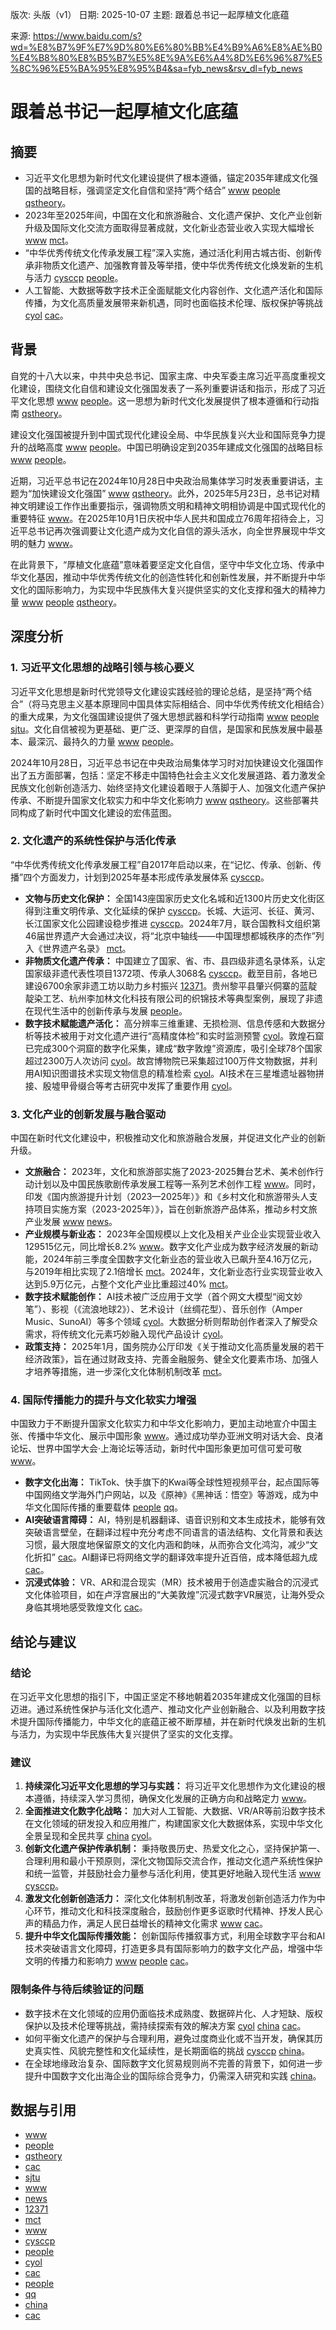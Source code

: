 版次: 头版（v1）
日期: 2025-10-07
主题: 跟着总书记一起厚植文化底蕴

来源: https://www.baidu.com/s?wd=%E8%B7%9F%E7%9D%80%E6%80%BB%E4%B9%A6%E8%AE%B0%E4%B8%80%E8%B5%B7%E5%8E%9A%E6%A4%8D%E6%96%87%E5%8C%96%E5%BA%95%E8%95%B4&sa=fyb_news&rsv_dl=fyb_news

# 跟着总书记一起厚植文化底蕴

## 摘要
- 习近平文化思想为新时代文化建设提供了根本遵循，锚定2035年建成文化强国的战略目标，强调坚定文化自信和坚持“两个结合” [www](https://vertexaisearch.cloud.google.com/grounding-api-redirect/AUZIYQEhGOuxqXUiAP6IKXroNRdVG_MqMlpWY9nF3GAnoSoa_UWSNG-o3XxgWAStRXw6XsDtLK0th-qVWoLMb-2RekRVoVCAGOMMVrDqeDQK3nPAGFEJkACL6gFp4vPd6QcUPAMi1AVEmBiGz3IADcDam_JBe_OGSKU=) [people](https://vertexaisearch.cloud.google.com/grounding-api-redirect/AUZIYQHFTx8ot-oZzgQb2J4Gc7NaMeujM-kCpsYz4fXQEhUAWVo90yb6rWvG-HZp7nyamLqYJLkcba-gW0Z5XxLlyRiWiLIehcjnEOaADrgoEvr7-oghHmkSSKl5FyDjl55ZhXWwV1ofenUArcKl7tv9Qk8aXzBz54qlgw==) [qstheory](https://vertexaisearch.cloud.google.com/grounding-api-redirect/AUZIYQHf2OQzTYrnbtGNUDszDRw4rLILOsKNTwrMLOuKCWyKXS_tAaXucrGzchrDJA4Eo1fY_ub34JkKdijTtuGD35ZxpLBQxEu72JeCsyRlAntC8YXvBpAPDIOr11_4ZIAishhdtB59LXca7qmxpsA-SkQOsAGNVePesVw_l-SAaAiBXuE=)。
- 2023年至2025年间，中国在文化和旅游融合、文化遗产保护、文化产业创新升级及国际文化交流方面取得显著成就，文化新业态营业收入实现大幅增长 [www](https://vertexaisearch.cloud.google.com/grounding-api-redirect/AUZIYQG_gsIxAntmOVdDSCGrB3rKjnUbcDjbppRKVSmnUnSZEmAm3wBdAo53RbaQFARFS9JbYD-o3ryg8YL8jkDyY7RTqYOCMzHU5oOKxQYaG5TohiwilLAvl-FO7jhGdOEPcUpWvjF_L4CMOYvzhClta70Vc07kLyPH) [mct](https://vertexaisearch.cloud.google.com/grounding-api-redirect/AUZIYQFhofESK8GD52T-tXNTDGtQjVXLkMOfOaizRqukAJseNemYTuo3ew8dI4SVZGwusLvEma5InMtNAvxOzgmF3ZzU1b2Hzv5C0nWxIhpcW2KnmMJI10P1TcsGYEBgPPhRLc5vgDtGsHW8tC2rVGoG6gHvO5jVxelLCLvB5pJF)。
- “中华优秀传统文化传承发展工程”深入实施，通过活化利用古城古街、创新传承非物质文化遗产、加强教育普及等举措，使中华优秀传统文化焕发新的生机与活力 [cysccp](https://vertexaisearch.cloud.google.com/grounding-api-redirect/AUZIYQHirsw2vkLOQYxdtrFUtwrpmLu2ag6eNB8rhVgUJcoZpndufBE9lm9HujBAWQJPVf5nrJzz7Dae9RXrxf3Tx0SRlPIJf5s-uic1SqkBxKeHTMfnEO2_RYVTQ-gNFe-18hb2zPc=) [people](https://vertexaisearch.cloud.google.com/grounding-api-redirect/AUZIYQFjB5qbyDxntFO47c7pRv7DHQY5pLupU4kLRM9ggQwJmQtLoeBsYJgneJnA8bYICSfFUYas6MJjQJyokJebucKvmSBBD7O-nlh3P4CAEjaW4R3XhdzbDXpbJ9-cmCpBu-qM6_MePd-2kkXaJm4t6X1MMBRwxn_3DGVmumQ=)。
- 人工智能、大数据等数字技术正全面赋能文化内容创作、文化遗产活化和国际传播，为文化高质量发展带来新机遇，同时也面临技术伦理、版权保护等挑战 [cyol](https://vertexaisearch.cloud.google.com/grounding-api-redirect/AUZIYQFJcuoOheb3Y8sMcHeBhN7yl3RwGsR3EyHR-HLFWl-xs6g5U0sMzd8RfReg5HLIUcXQwfaAw96PU3ECgOLDbtoyRJqEgPhs-tMw-eG4-mtlkCA8vo0ElY5Ncl6zjRPU47z5p2EFMzWrB7Us8mqPu4rbZOHkPgmXI8M79nNKhsHtIg==) [cac](https://vertexaisearch.cloud.google.com/grounding-api-redirect/AUZIYQFpKGfoEQS2DnL9NMljyq2zbqAbziq3z5l7Vr_Lo60yM5wsf2apZ4I_fXflsNBbFry1Npz3SkvnOcghU4zmnxoi-ZbWJxhuQYBkuxavjz4qP9N5H3ZwI-SYEnZD7THjNUz8NGvutnXP51ZWPq_Zo9Vjumk=)。

## 背景
自党的十八大以来，中共中央总书记、国家主席、中央军委主席习近平高度重视文化建设，围绕文化自信和建设文化强国发表了一系列重要讲话和指示，形成了习近平文化思想 [www](https://vertexaisearch.cloud.google.com/grounding-api-redirect/AUZIYQEhGOuxqXUiAP6IKXroNRdVG_MqMlpWY9nF3GAnoSoa_UWSNG-o3XxgWAStRXw6XsDtLK0th-qVWoLMb-2RekRVoVCAGOMMVrDqeDQK3nPAGFEJkACL6gFp4vPd6QcUPAMi1AVEmBiGz3IADcDam_JBe_OGSKU=) [people](https://vertexaisearch.cloud.google.com/grounding-api-redirect/AUZIYQHFTx8ot-oZzgQb2J4Gc7NaMeujM-kCpsYz4fXQEhUAWVo90yb6rWvG-HZp7nyamLqYJLkcba-gW0Z5XxLlyRiWiLIehcjnEOaADrgoEvr7-oghHmkSSKl5FyDjl55ZhXWwV1ofenUArcKl7tv9Qk8aXzBz54qlgw==)。这一思想为新时代文化发展提供了根本遵循和行动指南 [qstheory](https://vertexaisearch.cloud.google.com/grounding-api-redirect/AUZIYQHf2OQzTYrnbtGNUDszDRw4rLILOsKNTwrMLOuKCWyKXS_tAaXucrGzchrDJA4Eo1fY_ub34JkKdijTtuGD35ZxpLBQxEu72JeCsyRlAntC8YXvBpAPDIOr11_4ZIAishhdtB59LXca7qmxpsA-SkQOsAGNVePesVw_l-SAaAiBXuE=)。

建设文化强国被提升到中国式现代化建设全局、中华民族复兴大业和国际竞争力提升的战略高度 [www](https://vertexaisearch.cloud.google.com/grounding-api-redirect/AUZIYQEhGOuxqXUiAP6IKXroNRdVG_MqMlpWY9nF3GAnoSoa_UWSNG-o3XxgWAStRXw6XsDtLK0th-qVWoLMb-2RekRVoVCAGOMMVrDqeDQK3nPAGFEJkACL6gFp4vPd6QcUPAMi1AVEmBiGz3IADcDam_JBe_OGSKU=) [people](https://vertexaisearch.cloud.google.com/grounding-api-redirect/AUZIYQHFTx8ot-oZzgQb2J4Gc7NaMeujM-kCpsYz4fXQEhUAWVo90yb6rWvG-HZp7nyamLqYJLkcba-gW0Z5XxLlyRiWiLIehcjnEOaADrgoEvr7-oghHmkSSKl5FyDjl55ZhXWwV1ofenUArcKl7tv9Qk8aXzBz54qlgw==)。中国已明确设定到2035年建成文化强国的战略目标 [www](https://vertexaisearch.cloud.google.com/grounding-api-redirect/AUZIYQEhGOuxqXUiAP6IKXroNRdVG_MqMlpWY9nF3GAnoSoa_UWSNG-o3XxgWAStRXw6XsDtLK0th-qVWoLMb-2RekRVoVCAGOMMVrDqeDQK3nPAGFEJkACL6gFp4vPd6QcUPAMi1AVEmBiGz3IADcDam_JBe_OGSKU=) [people](https://vertexaisearch.cloud.google.com/grounding-api-redirect/AUZIYQHFTx8ot-oZzgQb2J4Gc7NaMeujM-kCpsYz4fXQEhUAWVo90yb6rWvG-HZp7nyamLqYJLkcba-gW0Z5XxLlyRiWiLIehcjnEOaADrgoEvr7-oghHmkSSKl5FyDjl55ZhXWwV1ofenUArcKl7tv9Qk8aXzBz54qlgw==)。

近期，习近平总书记在2024年10月28日中央政治局集体学习时发表重要讲话，主题为“加快建设文化强国” [www](https://vertexaisearch.cloud.google.com/grounding-api-redirect/AUZIYQEhGOuxqXUiAP6IKXroNRdVG_MqMlpWY9nF3GAnoSoa_UWSNG-o3XxgWAStRXw6XsDtLK0th-qVWoLMb-2RekRVoVCAGOMMVrDqeDQK3nPAGFEJkACL6gFp4vPd6QcUPAMi1AVEmBiGz3IADcDam_JBe_OGSKU=) [qstheory](https://vertexaisearch.cloud.google.com/grounding-api-redirect/AUZIYQHf2OQzTYrnbtGNUDszDRw4rLILOsKNTwrMLOuKCWyKXS_tAaXucrGzchrDJA4Eo1fY_ub34JkKdijTtuGD35ZxpLBQxEu72JeCsyRlAntC8YXvBpAPDIOr11_4ZIAishhdtB59LXca7qmxpsA-SkQOsAGNVePesVw_l-SAaAiBXuE=)。此外，2025年5月23日，总书记对精神文明建设工作作出重要指示，强调物质文明和精神文明相协调是中国式现代化的重要特征 [www](https://vertexaisearch.cloud.google.com/grounding-api-redirect/AUZIYQEhGOuxqXUiAP6IKXroNRdVG_MqMlpWY9nF3GAnoSoa_UWSNG-o3XxgWAStRXw6XsDtLK0th-qVWoLMb-2RekRVoVCAGOMMVrDqeDQK3nPAGFEJkACL6gFp4vPd6QcUPAMi1AVEmBiGz3IADcDam_JBe_OGSKU=)。在2025年10月1日庆祝中华人民共和国成立76周年招待会上，习近平总书记再次强调要让文化遗产成为文化自信的源头活水，向全世界展现中华文明的魅力 [www](https://vertexaisearch.cloud.google.com/grounding-api-redirect/AUZIYQEhGOuxqXUiAP6IKXroNRdVG_MqMlpWY9nF3GAnoSoa_UWSNG-o3XxgWAStRXw6XsDtLK0th-qVWoLMb-2RekRVoVCAGOMMVrDqeDQK3nPAGFEJkACL6gFp4vPd6QcUPAMi1AVEmBiGz3IADcDam_JBe_OGSKU=)。

在此背景下，“厚植文化底蕴”意味着要坚定文化自信，坚守中华文化立场、传承中华文化基因，推动中华优秀传统文化的创造性转化和创新性发展，并不断提升中华文化的国际影响力，为实现中华民族伟大复兴提供坚实的文化支撑和强大的精神力量 [www](https://vertexaisearch.cloud.google.com/grounding-api-redirect/AUZIYQEhGOuxqXUiAP6IKXroNRdVG_MqMlpWY9nF3GAnoSoa_UWSNG-o3XxgWAStRXw6XsDtLK0th-qVWoLMb-2RekRVoVCAGOMMVrDqeDQK3nPAGFEJkACL6gFp4vPd6QcUPAMi1AVEmBiGz3IADcDam_JBe_OGSKU=) [people](https://vertexaisearch.cloud.google.com/grounding-api-redirect/AUZIYQHFTx8ot-oZzgQb2J4Gc7NaMeujM-kCpsYz4fXQEhUAWVo90yb6rWvG-HZp7nyamLqYJLkcba-gW0Z5XxLlyRiWiLIehcjnEOaADrgoEvr7-oghHmkSSKl5FyDjl55ZhXWwV1ofenUArcKl7tv9Qk8aXzBz54qlgw==) [qstheory](https://vertexaisearch.cloud.google.com/grounding-api-redirect/AUZIYQHf2OQzTYrnbtGNUDszDRw4rLILOsKNTwrMLOuKCWyKXS_tAaXucrGzchrDJA4Eo1fY_ub34JkKdijTtuGD35ZxpLBQxEu72JeCsyRlAntC8YXvBpAPDIOr11_4ZIAishhdtB59LXca7qmxpsA-SkQOsAGNVePesVw_l-SAaAiBXuE=)。

## 深度分析

### 1. 习近平文化思想的战略引领与核心要义
习近平文化思想是新时代党领导文化建设实践经验的理论总结，是坚持“两个结合”（将马克思主义基本原理同中国具体实际相结合、同中华优秀传统文化相结合）的重大成果，为文化强国建设提供了强大思想武器和科学行动指南 [www](https://vertexaisearch.cloud.google.com/grounding-api-redirect/AUZIYQEhGOuxqXUiAP6IKXroNRdVG_MqMlpWY9nF3GAnoSoa_UWSNG-o3XxgWAStRXw6XsDtLK0th-qVWoLMb-2RekRVoVCAGOMMVrDqeDQK3nPAGFEJkACL6gFp4vPd6QcUPAMi1AVEmBiGz3IADcDam_JBe_OGSKU=) [people](https://vertexaisearch.cloud.google.com/grounding-api-redirect/AUZIYQHFTx8ot-oZzgQb2J4Gc7NaMeujM-kCpsYz4fXQEhUAWVo90yb6rWvG-HZp7nyamLqYJLkcba-gW0Z5XxLlyRiWiLIehcjnEOaADrgoEvr7-oghHmkSSKl5FyDjl55ZhXWwV1ofenUArcKl7tv9Qk8aXzBz54qlgw==) [sjtu](https://vertexaisearch.cloud.google.com/grounding-api-redirect/AUZIYQFZmjfnQCcypDgvBVByrUIkg7w4H7jJQ-dwfuVqU28ts4qgUn9dtDBGomv67p7G3pMgu2i7TEIc_Jz60lZ6bunhHXi8-W7neWtTt_UHkXorZk3uLh6jCxp0pdssfpfj8ebW-x0MqaFlDdltpA==)。文化自信被视为更基础、更广泛、更深厚的自信，是国家和民族发展中最基本、最深沉、最持久的力量 [www](https://vertexaisearch.cloud.google.com/grounding-api-redirect/AUZIYQEhGOuxqXUiAP6IKXroNRdVG_MqMlpWY9nF3GAnoSoa_UWSNG-o3XxgWAStRXw6XsDtLK0th-qVWoLMb-2RekRVoVCAGOMMVrDqeDQK3nPAGFEJkACL6gFp4vPd6QcUPAMi1AVEmBiGz3IADcDam_JBe_OGSKU=) [people](https://vertexaisearch.cloud.google.com/grounding-api-redirect/AUZIYQHFTx8ot-oZzgQb2J4Gc7NaMeujM-kCpsYz4fXQEhUAWVo90yb6rWvG-HZp7nyamLqYJLkcba-gW0Z5XxLlyRiWiLIehcjnEOaADrgoEvr7-oghHmkSSKl5FyDjl55ZhXWwV1ofenUArcKl7tv9Qk8aXzBz54qlgw==)。

2024年10月28日，习近平总书记在中央政治局集体学习时对加快建设文化强国作出了五方面部署，包括：坚定不移走中国特色社会主义文化发展道路、着力激发全民族文化创新创造活力、始终坚持文化建设着眼于人落脚于人、加强文化遗产保护传承、不断提升国家文化软实力和中华文化影响力 [www](https://vertexaisearch.cloud.google.com/grounding-api-redirect/AUZIYQEhGOuxqXUiAP6IKXroNRdVG_MqMlpWY9nF3GAnoSoa_UWSNG-o3XxgWAStRXw6XsDtLK0th-qVWoLMb-2RekRVoVCAGOMMVrDqeDQK3nPAGFEJkACL6gFp4vPd6QcUPAMi1AVEmBiGz3IADcDam_JBe_OGSKU=) [qstheory](https://vertexaisearch.cloud.google.com/grounding-api-redirect/AUZIYQHf2OQzTYrnbtGNUDszDRw4rLILOsKNTwrMLOuKCWyKXS_tAaXucrGzchrDJA4Eo1fY_ub34JkKdijTtuGD35ZxpLBQxEu72JeCsyRlAntC8YXvBpAPDIOr11_4ZIAishhdtB59LXca7qmxpsA-SkQOsAGNVePesVw_l-SAaAiBXuE=)。这些部署共同构成了新时代中国文化建设的宏伟蓝图。

### 2. 文化遗产的系统性保护与活化传承
“中华优秀传统文化传承发展工程”自2017年启动以来，在“记忆、传承、创新、传播”四个方面发力，计划到2025年基本形成传承发展体系 [cysccp](https://vertexaisearch.cloud.google.com/grounding-api-redirect/AUZIYQHirsw2vkLOQYxdtrFUtwrpmLu2ag6eNB8rhVgUJcoZpndufBE9lm9HujBAWQJPVf5nrJzz7Dae9RXrxf3Tx0SRlPIJf5s-uic1SqkBxKeHTMfnEO2_RYVTQ-gNFe-18hb2zPc=)。

- **文物与历史文化保护：** 全国143座国家历史文化名城和近1300片历史文化街区得到注重文明传承、文化延续的保护 [cysccp](https://vertexaisearch.cloud.google.com/grounding-api-redirect/AUZIYQHirsw2vkLOQYxdtrFUtwrpmLu2ag6eNB8rhVgUJcoZpndufBE9lm9HujBAWQJPVf5nrJzz7Dae9RXrxf3Tx0SRlPIJf5s-uic1SqkBxKeHTMfnEO2_RYVTQ-gNFe-18hb2zPc=)。长城、大运河、长征、黄河、长江国家文化公园建设稳步推进 [cysccp](https://vertexaisearch.cloud.google.com/grounding-api-redirect/AUZIYQHirsw2vkLOQYxdtrFUtwrpmLu2ag6eNB8rhVgUJcoZpndufBE9lm9HujBAWQJPVf5nrJzz7Dae9RXrxf3Tx0SRlPIJf5s-uic1SqkBxKeHTMfnEO2_RYVTQ-gNFe-18hb2zPc=)。2024年7月，联合国教科文组织第46届世界遗产大会通过决议，将“北京中轴线——中国理想都城秩序的杰作”列入《世界遗产名录》 [mct](https://vertexaisearch.cloud.google.com/grounding-api-redirect/AUZIYQFhofESK8GD52T-tXNTDGtQjVXLkMOfOaizRqukAJseNemYTuo3ew8dI4SVZGwusLvEma5InMtNAvxOzgmF3ZzU1b2Hzv5C0nWxIhpcW2KnmMJI10P1TcsGYEBgPPhRLc5vgDtGsHW8tC2rVGoG6gHvO5jVxelLCLvB5pJF)。
- **非物质文化遗产传承：** 中国建立了国家、省、市、县四级非遗名录体系，认定国家级非遗代表性项目1372项、传承人3068名 [cysccp](https://vertexaisearch.cloud.google.com/grounding-api-redirect/AUZIYQHirsw2vkLOQYxdtrFUtwrpmLu2ag6eNB8rhVgUJcoZpndufBE9lm9HujBAWQJPVf5nrJzz7Dae9RXrxf3Tx0SRlPIJf5s-uic1SqkBxKeHTMfnEO2_RYVTQ-gNFe-18hb2zPc=)。截至目前，各地已建设6700余家非遗工坊以助力乡村振兴 [12371](https://vertexaisearch.cloud.google.com/grounding-api-redirect/AUZIYQGN4XA8ptCrunTDL1SK81XwF1xt93eOJD5uqHFEQrUp-gyo67S3N7hIItOqFfhSzWDqhvEwmLdpBQ4NR0Ecj4-B3Hndw-Ub5sJzX6-Oly3gDKmX5YWw-emOqV1AEECcNmpevXXbmkx1xNMrZw_O-UuWV8nNlIqWBQ==)。贵州黎平县肇兴侗寨的蓝靛靛染工艺、杭州李加林文化科技有限公司的织锦技术等典型案例，展现了非遗在现代生活中的创新传承与发展 [people](https://vertexaisearch.cloud.google.com/grounding-api-redirect/AUZIYQFjB5qbyDxntFO47c7pRv7DHQY5pLupU4kLRM9ggQwJmQtLoeBsYJgneJnA8bYICSfFUYas6MJjQJyokJebucKvmSBBD7O-nlh3P4CAEjaW4R3XhdzbDXpbJ9-cmCpBu-qM6_MePd-2kkXaJm4t6X1MMBRwxn_3DGVmumQ=)。
- **数字技术赋能遗产活化：** 高分辨率三维重建、无损检测、信息传感和大数据分析等技术被用于对文化遗产进行“高精度体检”和实时监测预警 [cyol](https://vertexaisearch.cloud.google.com/grounding-api-redirect/AUZIYQFJcuoOheb3Y8sMcHeBhN7yl3RwGsR3EyHR-HLFWl-xs6g5U0sMzd8RfReg5HLIUcXQwfaAw96PU3ECgOLDbtoyRJqEgPhs-tMw-eG4-mtlkCA8vo0ElY5Ncl6zjRPU47z5p2EFMzWrB7Us8mqPu4rbZOHkPgmXI8M79nNKhsHtIg==)。敦煌石窟已完成300个洞窟的数字化采集，建成“数字敦煌”资源库，吸引全球78个国家超过2300万人次访问 [cyol](https://vertexaisearch.cloud.google.com/grounding-api-redirect/AUZIYQFJcuoOheb3Y8sMcHeBhN7yl3RwGsR3EyHR-HLFWl-xs6g5U0sMzd8RfReg5HLIUcXQwfaAw96PU3ECgOLDbtoyRJqEgPhs-tMw-eG4-mtlkCA8vo0ElY5Ncl6zjRPU47z5p2EFMzWrB7Us8mqPu4rbZOHkPgmXI8M79nNKhsHtIg==)。故宫博物院已采集超过100万件文物数据，并利用AI知识图谱技术实现文物信息的精准检索 [cyol](https://vertexaisearch.cloud.google.com/grounding-api-redirect/AUZIYQFJcuoOheb3Y8sMcHeBhN7yl3RwGsR3EyHR-HLFWl-xs6g5U0sMzd8RfReg5HLIUcXQwfaAw96PU3ECgOLDbtoyRJqEgPhs-tMw-eG4-mtlkCA8vo0ElY5Ncl6zjRPU47z5p2EFMzWrB7Us8mqPu4rbZOHkPgmXI8M79nNKhsHtIg==)。AI技术在三星堆遗址器物拼接、殷墟甲骨缀合等考古研究中发挥了重要作用 [cyol](https://vertexaisearch.cloud.google.com/grounding-api-redirect/AUZIYQFJcuoOheb3Y8sMcHeBhN7yl3RwGsR3EyHR-HLFWl-xs6g5U0sMzd8RfReg5HLIUcXQwfaAw96PU3ECgOLDbtoyRJqEgPhs-tMw-eG4-mtlkCA8vo0ElY5Ncl6zjRPU47z5p2EFMzWrB7Us8mqPu4rbZOHkPgmXI8M79nNKhsHtIg==)。

### 3. 文化产业的创新发展与融合驱动
中国在新时代文化建设中，积极推动文化和旅游融合发展，并促进文化产业的创新升级。
- **文旅融合：** 2023年，文化和旅游部实施了2023-2025舞台艺术、美术创作行动计划以及中国民族歌剧传承发展工程等一系列艺术创作工程 [www](https://vertexaisearch.cloud.google.com/grounding-api-redirect/AUZIYQG_gsIxAntmOVdDSCGrB3rKjnUbcDjbppRKVSmnUnSZEmAm3wBdAo53RbaQFARFS9JbYD-o3ryg8YL8jkDyY7RTqYOCMzHU5oOKxQYaG5TohiwilLAvl-FO7jhGdOEPcUpWvjF_L4CMOYvzhClta70Vc07kLyPH)。同时，印发《国内旅游提升计划（2023—2025年）》和《乡村文化和旅游带头人支持项目实施方案（2023-2025年）》，旨在创新旅游产品体系，推动乡村文旅产业发展 [www](https://vertexaisearch.cloud.google.com/grounding-api-redirect/AUZIYQG_gsIxAntmOVdDSCGrB3rKjnUbcDjbppRKVSmnUnSZEmAm3wBdAo53RbaQFARFS9JbYD-o3ryg8YL8jkDyY7RTqYOCMzHU5oOKxQYaG5TohiwilLAvl-FO7jhGdOEPcUpWvjF_L4CMOYvzhClta70Vc07kLyPH) [news](https://vertexaisearch.cloud.google.com/grounding-api-redirect/AUZIYQEAbALpZ3hn5RGGyHSRYuPHGqnteDmsVw6HP7eB976nwLVQgcrztbr-ReWN7A_6e22Gd3ydpQIpnvkswz8Ig5lU6SwcVa0t8lGftmKy0V6jVo_jiSAwcgGghI4C-b6aU-9xOHm-4_ITXC4_vggy7c8vnOW2F2DebiaCQZMIpg==)。
- **产业规模与新业态：** 2023年全国规模以上文化及相关产业企业实现营业收入129515亿元，同比增长8.2% [www](https://vertexaisearch.cloud.google.com/grounding-api-redirect/AUZIYQG_gsIxAntmOVdDSCGrB3rKjnUbcDjbppRKVSmnUnSZEmAm3wBdAo53RbaQFARFS9JbYD-o3ryg8YL8jkDyY7RTqYOCMzHU5oOKxQYaG5TohiwilLAvl-FO7jhGdOEPcUpWvjF_L4CMOYvzhClta70Vc07kLyPH)。数字文化产业成为数字经济发展的新动能，2024年前三季度全国数字文化新业态的营业收入已飙升至4.16万亿元，与2019年相比实现了2.1倍增长 [mct](https://vertexaisearch.cloud.google.com/grounding-api-redirect/AUZIYQFhofESK8GD52T-tXNTDGtQjVXLkMOfOaizRqukAJseNemYTuo3ew8dI4SVZGwusLvEma5InMtNAvxOzgmF3ZzU1b2Hzv5C0nWxIhpcW2KnmMJI10P1TcsGYEBgPPhRLc5vgDtGsHW8tC2rVGoG6gHvO5jVxelLCLvB5pJF)。2024年，文化新业态行业实现营业收入达到5.9万亿元，占整个文化产业比重超过40% [mct](https://vertexaisearch.cloud.google.com/grounding-api-redirect/AUZIYQFhofESK8GD52T-tXNTDGtQjVXLkMOfOaizRqukAJseNemYTuo3ew8dI4SVZGwusLvEma5InMtNAvxOzgmF3ZzU1b2Hzv5C0nWxIhpcW2KnmMJI10P1TcsGYEBgPPhRLc5vgDtGsHW8tC2rVGoG6gHvO5jVxelLCLvB5pJF)。
- **数字技术赋能创作：** AI技术被广泛应用于文学（首个网文大模型“阅文妙笔”）、影视（《流浪地球2》）、艺术设计（丝绸花型）、音乐创作（Amper Music、SunoAI）等多个领域 [cyol](https://vertexaisearch.cloud.google.com/grounding-api-redirect/AUZIYQFJcuoOheb3Y8sMcHeBhN7yl3RwGsR3EyHR-HLFWl-xs6g5U0sMzd8RfReg5HLIUcXQwfaAw96PU3ECgOLDbtoyRJqEgPhs-tMw-eG4-mtlkCA8vo0ElY5Ncl6zjRPU47z5p2EFMzWrB7Us8mqPu4rbZOHkPgmXI8M79nNKhsHtIg==)。大数据分析则帮助创作者深入了解受众需求，将传统文化元素巧妙融入现代产品设计 [cyol](https://vertexaisearch.cloud.google.com/grounding-api-redirect/AUZIYQFJcuoOheb3Y8sMcHeBhN7yl3RwGsR3EyHR-HLFWl-xs6g5U0sMzd8RfReg5HLIUcXQwfaAw96PU3ECgOLDbtoyRJqEgPhs-tMw-eG4-mtlkCA8vo0ElY5Ncl6zjRPU47z5p2EFMzWrB7Us8mqPu4rbZOHkPgmXI8M79nNKhsHtIg==)。
- **政策支持：** 2025年1月，国务院办公厅印发《关于推动文化高质量发展的若干经济政策》，旨在通过财政支持、完善金融服务、健全文化要素市场、加强人才培养等措施，进一步深化文化体制机制改革 [mct](https://vertexaisearch.cloud.google.com/grounding-api-redirect/AUZIYQFhofESK8GD52T-tXNTDGtQjVXLkMOfOaizRqukAJseNemYTuo3ew8dI4SVZGwusLvEma5InMtNAvxOzgmF3ZzU1b2Hzv5C0nWxIhpcW2KnmMJI10P1TcsGYEBgPPhRLc5vgDtGsHW8tC2rVGoG6gHvO5jVxelLCLvB5pJF)。

### 4. 国际传播能力的提升与文化软实力增强
中国致力于不断提升国家文化软实力和中华文化影响力，更加主动地宣介中国主张、传播中华文化、展示中国形象 [www](https://vertexaisearch.cloud.google.com/grounding-api-redirect/AUZIYQF5Q-G2oZmY16CYsnobGs3UVQs9q0rzRtg2KXmUMBrNcOg5bKpbYM2RA7d_5aSNY-cTRP9R_y9WBlt5skyoYfp2cAcn5nV0UQdFq7GDW03jyl9sJXtEoVqmqREOMvoz-2vlxkCIDFMa6r8MrNJWQBM4LeBmjHuR_O7A)。通过成功举办亚洲文明对话大会、良渚论坛、世界中国学大会·上海论坛等活动，新时代中国形象更加可信可爱可敬 [www](https://vertexaisearch.cloud.google.com/grounding-api-redirect/AUZIYQF5Q-G2oZmY16CYsnobGs3UVQs9q0rzRtg2KXmUMBrNcOg5bKpbYM2RA7d_5aSNY-cTRP9R_y9WBlt5skyoYfp2cAcn5nV0UQdFq7GDW03jyl9sJXtEoVqmqREOMvoz-2vlxkCIDFMa6r8MrNJWQBM4LeBmjHuR_O7A)。
- **数字文化出海：** TikTok、快手旗下的Kwai等全球性短视频平台，起点国际等中国网络文学海外门户网站，以及《原神》《黑神话：悟空》等游戏，成为中华文化国际传播的重要载体 [people](https://vertexaisearch.cloud.google.com/grounding-api-redirect/AUZIYQGL11dAFrFN1RrGgG_hBXxsOCuP_G-_2Z5a_4kssSl04jIxNx85zJaicLaHRvI110ndZ0fPX-r9eYFn8I5J5eKZTtcnavvCm5Vm4NLlnySOSli-CtbxoJH-ZWv05puUqrp0PbjWVhEjx4cPM_ZanW_e0cgdjxeTT37TiJe39468S9PUVnM=) [qq](https://vertexaisearch.cloud.google.com/grounding-api-redirect/AUZIYQGFM6YtiaTxzLaux3xDSoQlB6Xk5f8q20UFfb_2ADn1PIT-7r31wILVbpEbyvl-8b_lFWUA9LlkU-JV4SmLVAdpi_vTwvRkeHg12h86uYMy8MymE-HInkttjJ-hqf-A4eIxMv4pWQ==)。
- **AI突破语言障碍：** AI，特别是机器翻译、语音识别和文本生成技术，能够有效突破语言壁垒，在翻译过程中充分考虑不同语言的语法结构、文化背景和表达习惯，最大限度地保留原文的文化内涵和韵味，从而弥合文化鸿沟，减少“文化折扣” [cac](https://vertexaisearch.cloud.google.com/grounding-api-redirect/AUZIYQGbYJ8XjKKYwIwSZ8RNwyI75tbmRJxiqrXZy-ygJ-90Vwow4Z7Pem_zXwfbslbVdmBpzFJQ96FBu_5P4QHET_93ntFMfq_7gmxEPLUA9N_p1zmccQ63o4f83HNGSxtzDvAoTIP7HHpWsY5F5UeXAUz3eRc=)。AI翻译已将网络文学的翻译效率提升近百倍，成本降低超九成 [cac](https://vertexaisearch.cloud.google.com/grounding-api-redirect/AUZIYQGbYJ8XjKKYwIwSZ8RNwyI75tbmRJxiqrXZy-ygJ-90Vwow4Z7Pem_zXwfbslbVdmBpzFJQ96FBu_5P4QHET_93ntFMfq_7gmxEPLUA9N_p1zmccQ63o4f83HNGSxtzDvAoTIP7HHpWsY5F5UeXAUz3eRc=)。
- **沉浸式体验：** VR、AR和混合现实（MR）技术被用于创造虚实融合的沉浸式文化体验项目，如在卢浮宫展出的“大美敦煌”沉浸式数字VR展览，让海外受众身临其境地感受敦煌文化 [cac](https://vertexaisearch.cloud.google.com/grounding-api-redirect/AUZIYQGbYJ8XjKKYwIwSZ8RNwyI75tbmRJxiqrXZy-ygJ-90Vwow4Z7Pem_zXwfbslbVdmBpzFJQ96FBu_5P4QHET_93ntFMfq_7gmxEPLUA9N_p1zmccQ63o4f83HNGSxtzDvAoTIP7HHpWsY5F5UeXAUz3eRc=)。

## 结论与建议

### 结论
在习近平文化思想的指引下，中国正坚定不移地朝着2035年建成文化强国的目标迈进。通过系统性保护与活化文化遗产、推动文化产业创新融合、以及利用数字技术提升国际传播能力，中华文化的底蕴正被不断厚植，并在新时代焕发出新的生机与活力，为实现中华民族伟大复兴提供了坚实的文化支撑。

### 建议
1.  **持续深化习近平文化思想的学习与实践：** 将习近平文化思想作为文化建设的根本遵循，持续深入学习贯彻，确保文化发展的正确方向和战略定力 [www](https://vertexaisearch.cloud.google.com/grounding-api-redirect/AUZIYQEhGOuxqXUiAP6IKXroNRdVG_MqMlpWY9nF3GAnoSoa_UWSNG-o3XxgWAStRXw6XsDtLK0th-qVWoLMb-2RekRVoVCAGOMMVrDqeDQK3nPAGFEJkACL6gFp4vPd6QcUPAMi1AVEmBiGz3IADcDam_JBe_OGSKU=)。
2.  **全面推进文化数字化战略：** 加大对人工智能、大数据、VR/AR等前沿数字技术在文化领域的研发投入和应用推广，构建国家文化大数据体系，实现中华文化全景呈现和全民共享 [china](https://vertexaisearch.cloud.google.com/grounding-api-redirect/AUZIYQHVJ4lw9eoZ-sG-l_pROe4fbTBQz66dQEB0GQnu5GjO_0gqMWZAvIHrkFcMjSj8C4PEu_QnIf6ZFOgGWObxu87BnrNAR4ZBmrpflMH4WPcE2tvJ2OaAuTWGWIllP-6AWd5ndhm3DC6CgCBJHnem2am1a3iW63k=) [cyol](https://vertexaisearch.cloud.google.com/grounding-api-redirect/AUZIYQFJcuoOheb3Y8sMcHeBhN7yl3RwGsR3EyHR-HLFWl-xs6g5U0sMzd8RfReg5HLIUcXQwfaAw96PU3ECgOLDbtoyRJqEgPhs-tMw-eG4-mtlkCA8vo0ElY5Ncl6zjRPU47z5p2EFMzWrB7Us8mqPu4rbZOHkPgmXI8M79nNKhsHtIg==)。
3.  **创新文化遗产保护传承机制：** 秉持敬畏历史、热爱文化之心，坚持保护第一、合理利用和最小干预原则，深化文物国际交流合作，推动文化遗产系统性保护和统一监管，并鼓励社会力量参与活化利用，使其更好地融入现代生活 [www](https://vertexaisearch.cloud.google.com/grounding-api-redirect/AUZIYQEhGOuxqXUiAP6IKXroNRdVG_MqMlpWY9nF3GAnoSoa_UWSNG-o3XxgWAStRXw6XsDtLK0th-qVWoLMb-2RekRVoVCAGOMMVrDqeDQK3nPAGFEJkACL6gFp4vPd6QcUPAMi1AVEmBiGz3IADcDam_JBe_OGSKU=) [cysccp](https://vertexaisearch.cloud.google.com/grounding-api-redirect/AUZIYQHirsw2vkLOQYxdtrFUtwrpmLu2ag6eNB8rhVgUJcoZpndufBE9lm9HujBAWQJPVf5nrJzz7Dae9RXrxf3Tx0SRlPIJf5s-uic1SqkBxKeHTMfnEO2_RYVTQ-gNFe-18hb2zPc=)。
4.  **激发文化创新创造活力：** 深化文化体制机制改革，将激发创新创造活力作为中心环节，推动文化和科技深度融合，鼓励创作更多讴歌时代精神、抒发人民心声的精品力作，满足人民日益增长的精神文化需求 [www](https://vertexaisearch.cloud.google.com/grounding-api-redirect/AUZIYQEhGOuxqXUiAP6IKXroNRdVG_MqMlpWY9nF3GAnoSoa_UWSNG-o3XxgWAStRXw6XsDtLK0th-qVWoLMb-2RekRVoVCAGOMMVrDqeDQK3nPAGFEJkACL6gFp4vPd6QcUPAMi1AVEmBiGz3IADcDam_JBe_OGSKU=) [cac](https://vertexaisearch.cloud.google.com/grounding-api-redirect/AUZIYQHiCeiWxtnYE-O0uzZHYFwRAJXcIcjcjJglxvk34R-MPxaY-KFUWvjrhge653OL7ByXflOR0-lkIN5r9J8ZwmhawT6QspIow38_VAi0J5sCdDUs4nwRA4EB767xMXxOa4XfPWnTHgbmiFXP76XXmK2-0g==)。
5.  **提升中华文化国际传播效能：** 创新国际传播叙事方式，利用全球数字平台和AI技术突破语言文化障碍，打造更多具有国际影响力的数字文化产品，增强中华文明的传播力和影响力 [www](https://vertexaisearch.cloud.google.com/grounding-api-redirect/AUZIYQEhGOuxqXUiAP6IKXroNRdVG_MqMlpWY9nF3GAnoSoa_UWSNG-o3XxgWAStRXw6XsDtLK0th-qVWoLMb-2RekRVoVCAGOMMVrDqeDQK3nPAGFEJkACL6gFp4vPd6QcUPAMi1AVEmBiGz3IADcDam_JBe_OGSKU=) [people](https://vertexaisearch.cloud.google.com/grounding-api-redirect/AUZIYQGL11dAFrFN1RrGgG_hBXxsOCuP_G-_2Z5a_4kssSl04jIxNx85zJaicLaHRvI110ndZ0fPX-r9eYFn8I5J5eKZTtcnavvCm5Vm4NLlnySOSli-CtbxoJH-ZWv05puUqrp0PbjWVhEjx4cPM_ZanW_e0cgdjxeTT37TiJe39468S9PUVnM=) [cac](https://vertexaisearch.cloud.google.com/grounding-api-redirect/AUZIYQGbYJ8XjKKYwIwSZ8RNwyI75tbmRJxiqrXZy-ygJ-90Vwow4Z7Pem_zXwfbslbVdmBpzFJQ96FBu_5P4QHET_93ntFMfq_7gmxEPLUA9N_p1zmccQ63o4f83HNGSxtzDvAoTIP7HHpWsY5F5UeXAUz3eRc=)。

### 限制条件与待后续验证的问题
- 数字技术在文化领域的应用仍面临技术成熟度、数据碎片化、人才短缺、版权保护以及技术伦理等挑战，需持续探索有效的解决方案 [cyol](https://vertexaisearch.cloud.google.com/grounding-api-redirect/AUZIYQFJcuoOheb3Y8sMcHeBhN7yl3RwGsR3EyHR-HLFWl-xs6g5U0sMzd8RfReg5HLIUcXQwfaAw96PU3ECgOLDbtoyRJqEgPhs-tMw-eG4-mtlkCA8vo0ElY5Ncl6zjRPU47z5p2EFMzWrB7Us8mqPu4rbZOHkPgmXI8M79nNKhsHtIg==) [china](https://vertexaisearch.cloud.google.com/grounding-api-redirect/AUZIYQHVJ4lw9eoZ-sG-l_pROe4fbTBQz66dQEB0GQnu5GjO_0gqMWZAvIHrkFcMjSj8C4PEu_QnIf6ZFOgGWObxu87BnrNAR4ZBmrpflMH4WPcE2tvJ2OaAuTWGWIllP-6AWd5ndhm3DC6CgCBJHnem2am1a3iW63k=) [cac](https://vertexaisearch.cloud.google.com/grounding-api-redirect/AUZIYQFpKGfoEQS2DnL9NMljyq2zbqAbziq3z5l7Vr_Lo60yM5wsf2apZ4I_fXflsNBbFry1Npz3SkvnOcghU4zmnxoi-ZbWJxhuQYBkuxavjz4qP9N5H3ZwI-SYEnZD7THjNUz8NGvutnXP51ZWPq_Zo9Vjumk=)。
- 如何平衡文化遗产的保护与合理利用，避免过度商业化或不当开发，确保其历史真实性、风貌完整性和文化延续性，是长期面临的挑战 [cysccp](https://vertexaisearch.cloud.google.com/grounding-api-redirect/AUZIYQHirsw2vkLOQYxdtrFUtwrpmLu2ag6eNB8rhVgUJcoZpndufBE9lm9HujBAWQJPVf5nrJzz7Dae9RXrxf3Tx0SRlPIJf5s-uic1SqkBxKeHTMfnEO2_RYVTQ-gNFe-18hb2zPc=) [china](https://vertexaisearch.cloud.google.com/grounding-api-redirect/AUZIYQHVJ4lw9eoZ-sG-l_pROe4fbTBQz66dQEB0GQnu5GjO_0gqMWZAvIHrkFcMjSj8C4PEu_QnIf6ZFOgGWObxu87BnrNAR4ZBmrpflMH4WPcE2tvJ2OaAuTWGWIllP-6AWd5ndhm3DC6CgCBJHnem2am1a3iW63k=)。
- 在全球地缘政治复杂、国际数字文化贸易规则尚不完善的背景下，如何进一步提升中国数字文化出海企业的国际综合竞争力，仍需深入研究和实践 [china](https://vertexaisearch.cloud.google.com/grounding-api-redirect/AUZIYQHVJ4lw9eoZ-sG-l_pROe4fbTBQz66dQEB0GQnu5GjO_0gqMWZAvIHrkFcMjSj8C4PEu_QnIf6ZFOgGWObxu87BnrNAR4ZBmrpflMH4WPcE2tvJ2OaAuTWGWIllP-6AWd5ndhm3DC6CgCBJHnem2am1a3iW63k=)。

## 数据与引用
- [www](https://vertexaisearch.cloud.google.com/grounding-api-redirect/AUZIYQEhGOuxqXUiAP6IKXroNRdVG_MqMlpWY9nF3GAnoSoa_UWSNG-o3XxgWAStRXw6XsDtLK0th-qVWoLMb-2RekRVoVCAGOMMVrDqeDQK3nPAGFEJkACL6gFp4vPd6QcUPAMi1AVEmBiGz3IADcDam_JBe_OGSKU=)
- [people](https://vertexaisearch.cloud.google.com/grounding-api-redirect/AUZIYQHFTx8ot-oZzgQb2J4Gc7NaMeujM-kCpsYz4fXQEhUAWVo90yb6rWvG-HZp7nyamLqYJLkcba-gW0Z5XxLlyRiWiLIehcjnEOaADrgoEvr7-oghHmkSSKl5FyDjl55ZhXWwV1ofenUArcKl7tv9Qk8aXzBz54qlgw==)
- [qstheory](https://vertexaisearch.cloud.google.com/grounding-api-redirect/AUZIYQHf2OQzTYrnbtGNUDszDRw4rLILOsKNTwrMLOuKCWyKXS_tAaXucrGzchrDJA4Eo1fY_ub34JkKdijTtuGD35ZxpLBQxEu72JeCsyRlAntC8YXvBpAPDIOr11_4ZIAishhdtB59LXca7qmxpsA-SkQOsAGNVePesVw_l-SAaAiBXuE=)
- [cac](https://vertexaisearch.cloud.google.com/grounding-api-redirect/AUZIYQHiCeiWxtnYE-O0uzZHYFwRAJXcIcjcjJglxvk34R-MPxaY-KFUWvjrhge653OL7ByXflOR0-lkIN5r9J8ZwmhawT6QspIow38_VAi0J5sCdDUs4nwRA4EB767xMXxOa4XfPWnTHgbmiFXP76XXmK2-0g==)
- [sjtu](https://vertexaisearch.cloud.google.com/grounding-api-redirect/AUZIYQFZmjfnQCcypDgvBVByrUIkg7w4H7jJQ-dwfuVqU28ts4qgUn9dtDBGomv67p7G3pMgu2i7TEIc_Jz60lZ6bunhHXi8-W7neWtTt_UHkXorZk3uLh6jCxp0pdssfpfj8ebW-x0MqaFlDdltpA==)
- [www](https://vertexaisearch.cloud.google.com/grounding-api-redirect/AUZIYQG_gsIxAntmOVdDSCGrB3rKjnUbcDjbppRKVSmnUnSZEmAm3wBdAo53RbaQFARFS9JbYD-o3ryg8YL8jkDyY7RTqYOCMzHU5oOKxQYaG5TohiwilLAvl-FO7jhGdOEPcUpWvjF_L4CMOYvzhClta70Vc07kLyPH)
- [news](https://vertexaisearch.cloud.google.com/grounding-api-redirect/AUZIYQEAbALpZ3hn5RGGyHSRYuPHGqnteDmsVw6HP7eB976nwLVQgcrztbr-ReWN7A_6e22Gd3ydpQIpnvkswz8Ig5lU6SwcVa0t8lGftmKy0V6jVo_jiSAwcgGghI4C-b6aU-9xOHm-4_ITXC4_vggy7c8vnOW2F2DebiaCQZMIpg==)
- [12371](https://vertexaisearch.cloud.google.com/grounding-api-redirect/AUZIYQGN4XA8ptCrunTDL1SK81XwF1xt93eOJD5uqHFEQrUp-gyo67S3N7hIItOqFfhSzWDqhvEwmLdpBQ4NR0Ecj4-B3Hndw-Ub5sJzX6-Oly3gDKmX5YWw-emOqV1AEECcNmpevXXbmkx1xNMrZw_O-UuWV8nNlIqWBQ==)
- [mct](https://vertexaisearch.cloud.google.com/grounding-api-redirect/AUZIYQFhofESK8GD52T-tXNTDGtQjVXLkMOfOaizRqukAJseNemYTuo3ew8dI4SVZGwusLvEma5InMtNAvxOzgmF3ZzU1b2Hzv5C0nWxIhpcW2KnmMJI10P1TcsGYEBgPPhRLc5vgDtGsHW8tC2rVGoG6gHvO5jVxelLCLvB5pJF)
- [www](https://vertexaisearch.cloud.google.com/grounding-api-redirect/AUZIYQF5Q-G2oZmY16CYsnobGs3UVQs9q0rzRtg2KXmUMBrNcOg5bKpbYM2RA7d_5aSNY-cTRP9R_y9WBlt5skyoYfp2cAcn5nV0UQdFq7GDW03jyl9sJXtEoVqmqREOMvoz-2vlxkCIDFMa6r8MrNJWQBM4LeBmjHuR_O7A)
- [cysccp](https://vertexaisearch.cloud.google.com/grounding-api-redirect/AUZIYQHirsw2vkLOQYxdtrFUtwrpmLu2ag6eNB8rhVgUJcoZpndufBE9lm9HujBAWQJPVf5nrJzz7Dae9RXrxf3Tx0SRlPIJf5s-uic1SqkBxKeHTMfnEO2_RYVTQ-gNFe-18hb2zPc=)
- [people](https://vertexaisearch.cloud.google.com/grounding-api-redirect/AUZIYQFjB5qbyDxntFO47c7pRv7DHQY5pLupU4kLRM9ggQwJmQtLoeBsYJgneJnA8bYICSfFUYas6MJjQJyokJebucKvmSBBD7O-nlh3P4CAEjaW4R3XhdzbDXpbJ9-cmCpBu-qM6_MePd-2kkXaJm4t6X1MMBRwxn_3DGVmumQ=)
- [cyol](https://vertexaisearch.cloud.google.com/grounding-api-redirect/AUZIYQFJcuoOheb3Y8sMcHeBhN7yl3RwGsR3EyHR-HLFWl-xs6g5U0sMzd8RfReg5HLIUcXQwfaAw96PU3ECgOLDbtoyRJqEgPhs-tMw-eG4-mtlkCA8vo0ElY5Ncl6zjRPU47z5p2EFMzWrB7Us8mqPu4rbZOHkPgmXI8M79nNKhsHtIg==)
- [cac](https://vertexaisearch.cloud.google.com/grounding-api-redirect/AUZIYQGbYJ8XjKKYwIwSZ8RNwyI75tbmRJxiqrXZy-ygJ-90Vwow4Z7Pem_zXwfbslbVdmBpzFJQ96FBu_5P4QHET_93ntFMfq_7gmxEPLUA9N_p1zmccQ63o4f83HNGSxtzDvAoTIP7HHpWsY5F5UeXAUz3eRc=)
- [people](https://vertexaisearch.cloud.google.com/grounding-api-redirect/AUZIYQGL11dAFrFN1RrGgG_hBXxsOCuP_G-_2Z5a_4kssSl04jIxNx85zJaicLaHRvI110ndZ0fPX-r9eYFn8I5J5eKZTtcnavvCm5Vm4NLlnySOSli-CtbxoJH-ZWv05puUqrp0PbjWVhEjx4cPM_ZanW_e0cgdjxeTT37TiJe39468S9PUVnM=)
- [qq](https://vertexaisearch.cloud.google.com/grounding-api-redirect/AUZIYQGFM6YtiaTxzLaux3xDSoQlB6Xk5f8q20UFfb_2ADn1PIT-7r31wILVbpEbyvl-8b_lFWUA9LlkU-JV4SmLVAdpi_vTwvRkeHg12h86uYMy8MymE-HInkttjJ-hqf-A4eIxMv4pWQ==)
- [china](https://vertexaisearch.cloud.google.com/grounding-api-redirect/AUZIYQHVJ4lw9eoZ-sG-l_pROe4fbTBQz66dQEB0GQnu5GjO_0gqMWZAvIHrkFcMjSj8C4PEu_QnIf6ZFOgGWObxu87BnrNAR4ZBmrpflMH4WPcE2tvJ2OaAuTWGWIllP-6AWd5ndhm3DC6CgCBJHnem2am1a3iW63k=)
- [cac](https://vertexaisearch.cloud.google.com/grounding-api-redirect/AUZIYQFpKGfoEQS2DnL9NMljyq2zbqAbziq3z5l7Vr_Lo60yM5wsf2apZ4I_fXflsNBbFry1Npz3SkvnOcghU4zmnxoi-ZbWJxhuQYBkuxavjz4qP9N5H3ZwI-SYEnZD7THjNUz8NGvutnXP51ZWPq_Zo9Vjumk=)